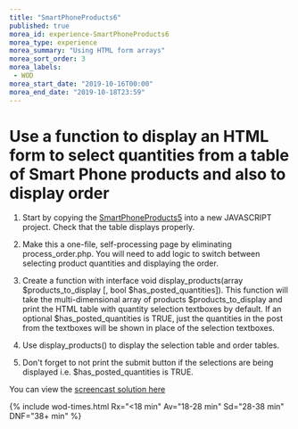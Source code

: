 ```yaml
--- 
title: "SmartPhoneProducts6" 
published: true 
morea_id: experience-SmartPhoneProducts6
morea_type: experience 
morea_summary: "Using HTML form arrays"
morea_sort_order: 3 
morea_labels:
 - WOD
morea_start_date: "2019-10-16T00:00"
morea_end_date: "2019-10-18T23:59"
---
```


# Use a function to display an HTML form to select quantities from a table of Smart Phone products and also to display order

1. Start by copying the [SmartPhoneProducts5](../110.HTML-forms/experience-SmartPhoneProducts5.html) into a new JAVASCRIPT project. Check that the table displays properly.

2. Make this a one-file, self-processing page by eliminating process_order.php. You will need to add logic to switch between selecting product quantities and displaying the order.

3. Create a function with interface void display_products(array $products_to_display [, bool $has_posted_quantities]). This function will take the multi-dimensional array of products $products_to_display and print the HTML table with quantity selection textboxes by default. If an optional $has_posted_quantities is TRUE, just the quantities in the post from the textboxes will be shown in place of the selection textboxes.  

4. Use display_products() to display the selection table and order tables.

5. Don't forget to not print the submit button if the selections are being displayed i.e. $has_posted_quantities is TRUE.


You can view the [screencast solution here](https://youtu.be/SHMozKQ-44k) 

{% include wod-times.html Rx="<18 min" Av="18-28 min" Sd="28-38 min" DNF="38+ min" %}